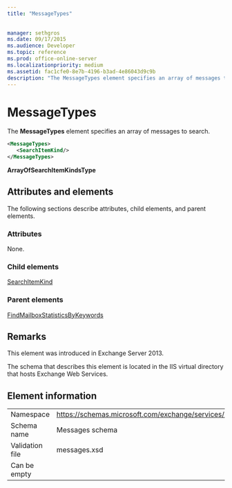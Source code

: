 ```yaml
---
title: "MessageTypes"
 
 
manager: sethgros
ms.date: 09/17/2015
ms.audience: Developer
ms.topic: reference
ms.prod: office-online-server
ms.localizationpriority: medium
ms.assetid: fac1cfe0-8e7b-4196-b3ad-4e86043d9c9b
description: "The MessageTypes element specifies an array of messages to search."
---
```


# MessageTypes

The **MessageTypes** element specifies an array of messages to search. 
  
```XML
<MessageTypes>
   <SearchItemKind/>
</MessageTypes>
```

 **ArrayOfSearchItemKindsType**
## Attributes and elements

The following sections describe attributes, child elements, and parent elements.
  
### Attributes

None.
  
### Child elements

[SearchItemKind](searchitemkind.md)
  
### Parent elements

[FindMailboxStatisticsByKeywords](findmailboxstatisticsbykeywords.md)
  
## Remarks

This element was introduced in Exchange Server 2013.
  
The schema that describes this element is located in the IIS virtual directory that hosts Exchange Web Services.
  
## Element information

|||
|:-----|:-----|
|Namespace  <br/> |https://schemas.microsoft.com/exchange/services/2006/messages  <br/> |
|Schema name  <br/> |Messages schema  <br/> |
|Validation file  <br/> |messages.xsd  <br/> |
|Can be empty  <br/> ||
   

